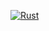 [![Rust](https://github.com/Emilinya/physics_engine/actions/workflows/rust-ci.yml/badge.svg)](https://github.com/Emilinya/physics_engine/actions/workflows/rust-ci.yml)